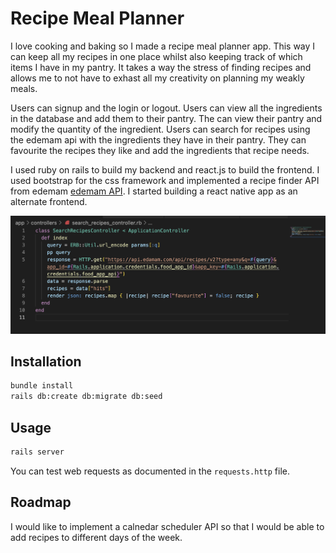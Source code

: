 # Recipe Meal Planner

I love cooking and baking so I made a recipe meal planner app. This way I can keep all my recipes in one place whilst also keeping track of which items I have in my pantry. It takes a way the stress of finding recipes and allows me to not have to exhast all my creativity on planning my weakly meals.

Users can signup and the login or logout. Users can view all the ingredients in the database and add them to their pantry. The can view their pantry and modify the quantity of the ingredient. Users can search for recipes using the edemam api with the ingredients they have in their pantry. They can favourite the recipes they like and add the ingredients that recipe needs.

I used ruby on rails to build my backend and react.js to build the frontend. I used bootstrap for the css framework and implemented a recipe finder API from edemam [edemam API](https://www.edamam.com).
I started building a react native app as an alternate frontend.

![screenshot](Screenshot.png)

## Installation

```bash
bundle install
rails db:create db:migrate db:seed
```

## Usage

```bash
rails server
```

You can test web requests as documented in the `requests.http` file.

## Roadmap

I would like to implement a calnedar scheduler API so that I would be able to add recipes to different days of the week.
